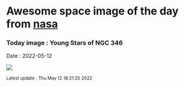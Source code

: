 
# Awesome space image of the day from [nasa](https://api.nasa.gov/)

### Today image : Young Stars of NGC 346

Date : 2022-05-12


![](https://apod.nasa.gov/apod/image/2205/ngc346_hst_b1024.jpg)

<small>Latest update : Thu May 12 18:21:25 2022</small>


